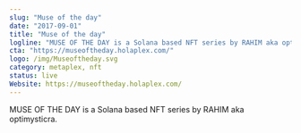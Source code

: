 ```yaml
---
slug: "Muse of the day"
date: "2017-09-01"
title: "Muse of the day"
logline: "MUSE OF THE DAY is a Solana based NFT series by RAHIM aka optimysticra."
cta: "https://museoftheday.holaplex.com/"
logo: /img/Museoftheday.svg
category: metaplex, nft
status: live
Website: https://museoftheday.holaplex.com/
---
```

MUSE OF THE DAY is a Solana based NFT series by RAHIM aka optimysticra.